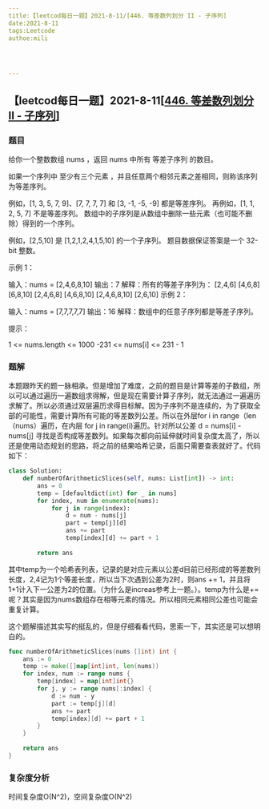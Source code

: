 ```yaml
---
title:【leetcod每日一题】2021-8-11/[446. 等差数列划分 II - 子序列]
date:2021-8-11
tags:Leetcode
authoe:mili




---
```


## 【leetcod每日一题】2021-8-11[[446. 等差数列划分 II - 子序列](https://leetcode-cn.com/problems/arithmetic-slices-ii-subsequence/)]

### 题目

给你一个整数数组 nums ，返回 nums 中所有 等差子序列 的数目。

如果一个序列中 至少有三个元素 ，并且任意两个相邻元素之差相同，则称该序列为等差序列。

例如，[1, 3, 5, 7, 9]、[7, 7, 7, 7] 和 [3, -1, -5, -9] 都是等差序列。
再例如，[1, 1, 2, 5, 7] 不是等差序列。
数组中的子序列是从数组中删除一些元素（也可能不删除）得到的一个序列。

例如，[2,5,10] 是 [1,2,1,2,4,1,5,10] 的一个子序列。
题目数据保证答案是一个 32-bit 整数。

 

示例 1：

输入：nums = [2,4,6,8,10]
输出：7
解释：所有的等差子序列为：
[2,4,6]
[4,6,8]
[6,8,10]
[2,4,6,8]
[4,6,8,10]
[2,4,6,8,10]
[2,6,10]
示例 2：

输入：nums = [7,7,7,7,7]
输出：16
解释：数组中的任意子序列都是等差子序列。


提示：

1  <= nums.length <= 1000
-231 <= nums[i] <= 231 - 1

### 题解

本题跟昨天的题一脉相承。但是增加了难度，之前的题目是计算等差的子数组，所以可以通过遍历一遍数组求得解，但是现在需要计算子序列，就无法通过一遍遍历求解了。所以必须通过双层遍历求得目标解。因为子序列不是连续的，为了获取全部的可能性，需要计算所有可能的等差数列公差。所以在外层for i in range（len（nums）遍历，在内层 for j in range(i)遍历。针对所以公差 d = nums[i] - nums[j] 寻找是否构成等差数列。如果每次都向前延伸就时间复杂度太高了，所以还是使用动态规划的思路，将之前的结果哈希记录，后面只需要查表就好了。代码如下：

```python
class Solution:
    def numberOfArithmeticSlices(self, nums: List[int]) -> int:
        ans = 0 
        temp = [defaultdict(int) for _ in nums]
        for index, num in enumerate(nums):
            for j in range(index):
                d = num - nums[j]
                part = temp[j][d]
                ans += part 
                temp[index][d] += part + 1
                
        return ans 
```



其中temp为一个哈希表列表，记录的是对应元素以公差d目前已经形成的等差数列长度，2,4记为1个等差长度，所以当下次遇到公差为2时，则ans += 1，并且将1+1计入下一公差为2的位置。（为什么是increas参考上一题。）。temp为什么是+=呢？其实是因为nums数组存在相等元素的情况。所以相同元素相同公差也可能会重复计算。

这个题解描述其实写的挺乱的，但是仔细看看代码，思索一下，其实还是可以想明白的。

```go
func numberOfArithmeticSlices(nums []int) int {
    ans := 0
    temp := make([]map[int]int, len(nums))
    for index, num := range nums {
        temp[index] = map[int]int{}
        for j, y := range nums[:index] {
            d := num - y
            part := temp[j][d]
            ans += part 
            temp[index][d] += part + 1  
        }
    }
    
    return ans 
}
```



### 复杂度分析

时间复杂度O(N^2)，空间复杂度O(N^2)